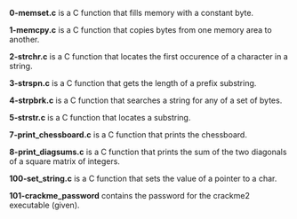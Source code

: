 **0-memset.c** is a C function that fills memory with a constant byte.

**1-memcpy.c** is a C function that copies bytes from one memory area to another.

**2-strchr.c** is a C function that locates the first occurence of a character in a string.

**3-strspn.c** is a C function that gets the length of a prefix substring.

**4-strpbrk.c** is a C function that searches a string for any of a set of bytes.

**5-strstr.c** is a C function that locates a substring.

**7-print_chessboard.c** is a C function that prints the chessboard.

**8-print_diagsums.c** is a C function that prints the sum of the two diagonals of a square matrix of integers.

**100-set_string.c** is a C function that sets the value of a pointer to a char.

**101-crackme_password** contains the password for the crackme2 executable (given).
